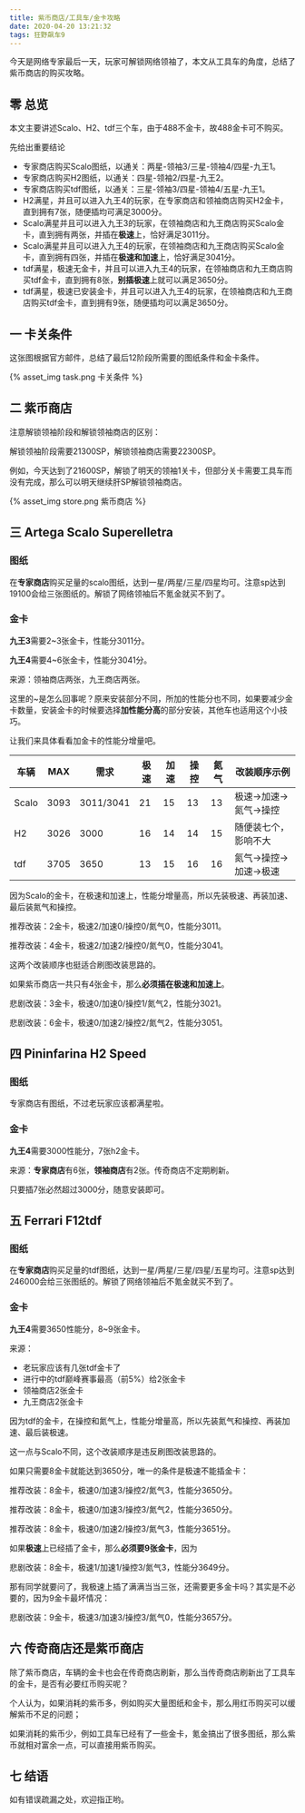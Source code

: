 ```yaml
---
title: 紫币商店/工具车/金卡攻略
date: 2020-04-20 13:21:32
tags: 狂野飙车9
---
```

今天是网络专家最后一天，玩家可解锁网络领袖了，本文从工具车的角度，总结了紫币商店的购买攻略。

<!--more-->
## 零 总览


本文主要讲述Scalo、H2、tdf三个车，由于488不金卡，故488金卡可不购买。

先给出重要结论

+ 专家商店购买Scalo图纸，以通关：两星-领袖3/三星-领袖4/四星-九王1。
+ 专家商店购买H2图纸，以通关：四星-领袖2/四星-九王2。
+ 专家商店购买tdf图纸，以通关：三星-领袖3/四星-领袖4/五星-九王1。
+ H2满星，并且可以进入九王4的玩家，在专家商店和领袖商店购买H2金卡，直到拥有7张，随便插均可满足3000分。
+ Scalo满星并且可以进入九王3的玩家，在领袖商店和九王商店购买Scalo金卡，直到拥有两张，并插在**极速**上，恰好满足3011分。
+ Scalo满星并且可以进入九王4的玩家，在领袖商店和九王商店购买Scalo金卡，直到拥有四张，并插在**极速和加速**上，恰好满足3041分。
+ tdf满星，极速无金卡，并且可以进入九王4的玩家，在领袖商店和九王商店购买tdf金卡，直到拥有8张，**别插极速**上就可以满足3650分。
+ tdf满星，极速已安装金卡，并且可以进入九王4的玩家，在领袖商店和九王商店购买tdf金卡，直到拥有9张，随便插均可以满足3650分。

## 一 卡关条件

这张图根据官方邮件，总结了最后12阶段所需要的图纸条件和金卡条件。

{% asset_img task.png 卡关条件 %}

## 二 紫币商店

注意解锁领袖阶段和解锁领袖商店的区别：

解锁领袖阶段需要21300SP，解锁领袖商店需要22300SP。

例如，今天达到了21600SP，解锁了明天的领袖1关卡，但部分关卡需要工具车而没有完成，那么可以明天继续肝SP解锁领袖商店。

{% asset_img store.png 紫币商店 %}

## 三 Artega Scalo Superelletra

### 图纸

在**专家商店**购买足量的scalo图纸，达到一星/两星/三星/四星均可。注意sp达到19100会给三张图纸的。解锁了网络领袖后不氪金就买不到了。

### 金卡

**九王3**需要2~3张金卡，性能分3011分。

**九王4**需要4~6张金卡，性能分3041分。

来源：领袖商店两张，九王商店两张。

这里的~是怎么回事呢？原来安装部分不同，所加的性能分也不同，如果要减少金卡数量，安装金卡的时候要选择**加性能分高**的部分安装，其他车也适用这个小技巧。

让我们来具体看看加金卡的性能分增量吧。

| 车辆 | MAX | 需求 | 极速 | 加速 | 操控 | 氮气 | 改装顺序示例 |
|-|-|-|-|-|-|-|- |
| Scalo | 3093 | 3011/3041 | 21 | 15 | 13 | 13 | 极速→加速→氮气→操控 |
| H2 | 3026 | 3000 | 16 | 14 | 14 | 15 | 随便装七个，影响不大 |
| tdf | 3705 | 3650 | 13 | 15 | 16 | 16 | 氮气→操控→加速→极速 |

因为Scalo的金卡，在极速和加速上，性能分增量高，所以先装极速、再装加速、最后装氮气和操控。

推荐改装：2金卡，极速2/加速0/操控0/氮气0，性能分3011。

推荐改装：4金卡，极速2/加速2/操控0/氮气0，性能分3041。

这两个改装顺序也挺适合刷图改装思路的。

如果紫币商店一共只有4张金卡，那么**必须插在极速和加速上**。

悲剧改装：3金卡，极速0/加速0/操控1/氮气2，性能分3021。

悲剧改装：6金卡，极速0/加速2/操控2/氮气2，性能分3051。

## 四 Pininfarina H2 Speed

### 图纸

专家商店有图纸，不过老玩家应该都满星啦。

### 金卡

**九王4**需要3000性能分，7张h2金卡。

来源：**专家商店**有6张，**领袖商店**有2张。传奇商店不定期刷新。

只要插7张必然超过3000分，随意安装即可。

## 五 Ferrari F12tdf

### 图纸

在**专家商店**购买足量的tdf图纸，达到一星/两星/三星/四星/五星均可。注意sp达到246000会给三张图纸的。解锁了网络领袖后不氪金就买不到了。

### 金卡

**九王4**需要3650性能分，8~9张金卡。

来源：

+ 老玩家应该有几张tdf金卡了
+ 进行中的tdf巅峰赛事最高（前5%）给2张金卡
+ 领袖商店2张金卡
+ 九王商店2张金卡

因为tdf的金卡，在操控和氮气上，性能分增量高，所以先装氮气和操控、再装加速、最后装极速。

这一点与Scalo不同，这个改装顺序是违反刷图改装思路的。

如果只需要8金卡就能达到3650分，唯一的条件是极速不能插金卡：

推荐改装：8金卡，极速0/加速3/操控2/氮气3，性能分3650分。

推荐改装：8金卡，极速0/加速3/操控3/氮气2，性能分3650分。

推荐改装：8金卡，极速0/加速2/操控3/氮气3，性能分3651分。

如果**极速**上已经插了金卡，那么**必须要9张金卡**，因为

悲剧改装：8金卡，极速1/加速1/操控3/氮气3，性能分3649分。

那有同学就要问了，我极速上插了满满当当三张，还需要更多金卡吗？其实是不必要的，因为9金卡最坏情况：

悲剧改装：9金卡，极速3/加速3/操控3/氮气0，性能分3657分。

## 六 传奇商店还是紫币商店

除了紫币商店，车辆的金卡也会在传奇商店刷新，那么当传奇商店刷新出了工具车的金卡，是否有必要红币购买呢？

个人认为，如果消耗的紫币多，例如购买大量图纸和金卡，那么用红币购买可以缓解紫币不足的问题；

如果消耗的紫币少，例如工具车已经有了一些金卡，氪金搞出了很多图纸，那么紫币就相对富余一点，可以直接用紫币购买。

## 七 结语

如有错误疏漏之处，欢迎指正哟。
